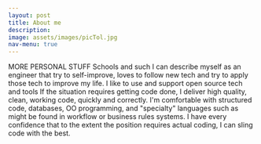 ```yaml
---
layout: post
title: About me
description: 
image: assets/images/picTol.jpg
nav-menu: true
---
```

MORE PERSONAL STUFF Schools and such
I can describe myself as an engineer that try to self-improve, loves to follow new tech and try to apply those tech to improve my life. I like to use and support open source tech and tools If the situation requires getting code done, I deliver high quality, clean, working code, quickly and correctly. I'm comfortable with structured code, databases, OO programming, and "specialty" languages such as might be found in workflow or business rules systems. I have every confidence that to the extent the position requires actual coding, I can sling code with the best. 

